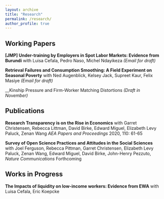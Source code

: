 ```yaml
---
layout: archive
title: "Research"
permalink: /research/
author_profile: true
---
```


## Working Papers

__[JMP] Under-training by Employers in Spot Labor Markets: Evidence from Burundi__ with Luisa Cefala, Pedro Naso, Michel Ndayikeza _(Email for draft)_

__Retrieval Failures and Consumption Smoothing:
A Field Experiment on Seasonal Poverty__ with Ned Augenblick, Kelsey Jack, Supreet Kaur, Felix Masiye _(Email for draft)_

__Kinship Pressure and Firm-Worker Matching Distortions _(Draft in November)_ 


## Publications

__Research Transparency is on the Rise in Economics__ with Garret Christensen, Rebecca Littman, David Birke, Edward Miguel, Elizabeth Levy Paluck, Zenan Wang _AEA Papers and Proceedings_ 2020, 110: 61-65

__Survey of Open Science Practices and Attitudes in the Social Sciences__ with Joel Ferguson, Rebecca Pittman, Garret Christensen, Elizabeth Levy Paluck, Zenan Wang, Edward Miguel, David Birke, John-Henry Pezzuto, _Nature Communications_ Forthcoming


## Works in Progress



__The Impacts of liquidity on low-income workers: Evidence from EWA__ with Luisa Cefala, Eric Koepcke



